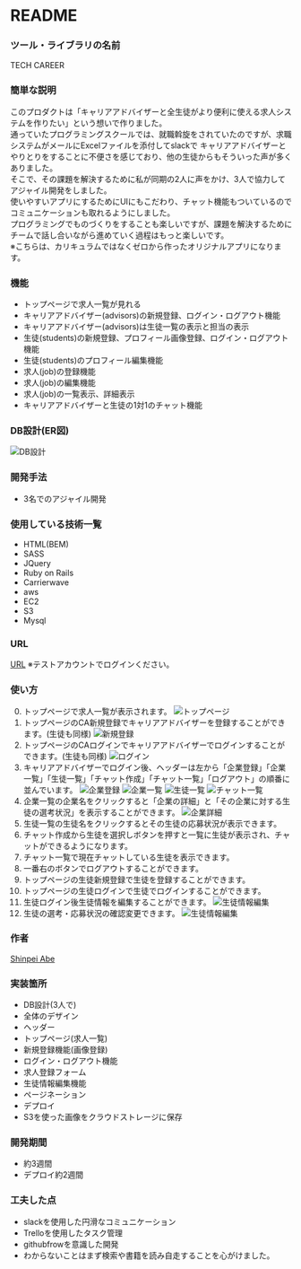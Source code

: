 # README
### ツール・ライブラリの名前
TECH CAREER
### 簡単な説明
このプロダクトは「キャリアアドバイザーと全生徒がより便利に使える求人システムを作りたい」という想いで作りました。<br>
通っていたプログラミングスクールでは、就職斡旋をされていたのですが、求職システムがメールにExcelファイルを添付してslackで
キャリアアドバイザーとやりとりをすることに不便さを感じており、他の生徒からもそういった声が多くありました。<br>
そこで、その課題を解決するために私が同期の2人に声をかけ、3人で協力してアジャイル開発をしました。<br>
使いやすいアプリにするためにUIにもこだわり、チャット機能もついているのでコミュニケーションも取れるようにしました。<br>
プログラミングでものづくりをすることも楽しいですが、課題を解決するためにチームで話し合いながら進めていく過程はもっと楽しいです。<br>
※こちらは、カリキュラムではなくゼロから作ったオリジナルアプリになります。
### 機能
- トップページで求人一覧が見れる
- キャリアアドバイザー(advisors)の新規登録、ログイン・ログアウト機能
- キャリアアドバイザー(advisors)は生徒一覧の表示と担当の表示
- 生徒(students)の新規登録、プロフィール画像登録、ログイン・ログアウト機能
- 生徒(students)のプロフィール編集機能
- 求人(job)の登録機能
- 求人(job)の編集機能
- 求人(job)の一覧表示、詳細表示
- キャリアアドバイザーと生徒の1対1のチャット機能
### DB設計(ER図)
![DB設計](app/assets/images/tech-careerDB.png)
### 開発手法
* 3名でのアジャイル開発
### 使用している技術一覧
* HTML(BEM)
* SASS
* JQuery
* Ruby on Rails
* Carrierwave
* aws
* EC2
* S3
* Mysql
### URL
[URL](http://3.114.151.165/)
※テストアカウントでログインください。
### 使い方
0. トップページで求人一覧が表示されます。
![トップページ](app/assets/images/t-top.png)
1. トップページのCA新規登録でキャリアアドバイザーを登録することができます。(生徒も同様)
![新規登録](app/assets/images/t-reg.png)
2. トップページのCAログインでキャリアアドバイザーでログインすることができます。(生徒も同様)
![ログイン](app/assets/images/t-sesion.png)
3. キャリアアドバイザーでログイン後、ヘッダーは左から「企業登録」「企業一覧」「生徒一覧」「チャット作成」「チャット一覧」「ログアウト」の順番に並んでいます。
![企業登録](app/assets/images/t-job.png)
![企業一覧](app/assets/images/t-jobindex.png)
![生徒一覧](app/assets/images/t-stu.png)
![チャット一覧](app/assets/images/t-chat.png)
4. 企業一覧の企業名をクリックすると「企業の詳細」と「その企業に対する生徒の選考状況」を表示することができます。
![企業詳細](app/assets/images/t-jobshow.png)
5. 生徒一覧の生徒名をクリックするとその生徒の応募状況が表示できます。
6. チャット作成から生徒を選択しボタンを押すと一覧に生徒が表示され、チャットができるようになります。
7. チャット一覧で現在チャットしている生徒を表示できます。
8. 一番右のボタンでログアウトすることができます。
9. トップページの生徒新規登録で生徒を登録することができます。
10. トップページの生徒ログインで生徒でログインすることができます。
11. 生徒ログイン後生徒情報を編集することができます。
![生徒情報編集](app/assets/images/t-stuedit.png)
12. 生徒の選考・応募状況の確認変更できます。
![生徒情報編集](app/assets/images/t-stujob.png)
### 作者
[Shinpei Abe](https://shinpei555.github.io)<br>
### 実装箇所
* DB設計(3人で)
* 全体のデザイン
* ヘッダー
* トップページ(求人一覧)
* 新規登録機能(画像登録)
* ログイン・ログアウト機能
* 求人登録フォーム
* 生徒情報編集機能
* ページネーション
* デプロイ
* S3を使った画像をクラウドストレージに保存
### 開発期間
* 約3週間
* デプロイ約2週間
### 工夫した点
* slackを使用した円滑なコミュニケーション
* Trelloを使用したタスク管理
* githubfrowを意識した開発
* わからないことはまず検索や書籍を読み自走することを心がけました。
